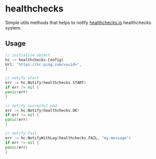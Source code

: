 # healthchecks

Simple utils methods that helps to notify [healthchecks.io](https://healthchecks.io/) healthchecks system.

## Usage

```go
// initialize object
hc := healthchecks.Config{
Url: "https://hc-ping.com/<uuid>",
}

// notify start
err := hc.Notify(healthchecks.START)
if err != nil {
panic(err)
}

// notify succesful end
err := hc.Notify(healthchecks.OK)
if err != nil {
panic(err)
}

// notify fail
err := hc.NotifyWithLog(healthchecks.FAIL, "my-message")
if err != nil {
panic(err)
}

```